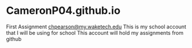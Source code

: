 # CameronP04.github.io
First Assignment
chpearson@my.waketech.edu
This is my school account that I will be using for school
This account will hold my assignments from github 
